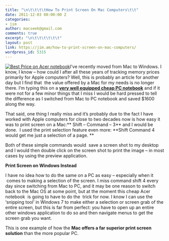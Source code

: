 ```yaml
---
title: "\n\t\t\t\tHow To Print Screen On Mac Computers\t\t"
date: 2011-12-03 00:00:00 Z
categories:
- jim
author: macseek@gmail.com
comments: true
excerpt: "\n\t\t\t\t\t\t"
layout: post
link: https://jim.am/how-to-print-screen-on-mac-computers/
wordpress_id: 5315
---
```


[![Best Price on Acer notebook](http://www.jim.am/wp-content/uploads/2011/12/Screen-Shot-2011-12-21-at-3.29.06-PM.png)](http://www.amazon.com/gp/product/B005J2JJ4C/ref=as_li_ss_tl?ie=UTF8&tag=ramseeker-20&linkCode=as2&camp=1789&creative=390957&creativeASIN=B005J2JJ4C)I’ve recently moved from Mac to Windows. I know, I know – how could I after all these years of tracking memory prices primarily for Apple computers? Well, this is probably an article for another day but I find that  the value offered by a Mac for my needs is no longer there. I’m typing this on a **[very well equipped cheap PC notebook](http://www.jim.am/wp-content/uploads/2011/12/Screen-Shot-2011-12-21-at-3.29.06-PM.png)** and if it were not for a few minor things that I miss I would be hard pressed to tell the difference as I switched from Mac to PC notebook and saved $1600 along the way.




That said, one thing I really miss and it’s probably due to the fact I have worked with Apple computers for close to two decades now is how easy it was to print screen on a Mac:** Shift – Command – 3** and I would be done.  I used the print selection feature even more: **Shift Command 4 would get me just a selection of a page. **




Both of these simple commands would  save a screen shot to my desktop and I would then double click on the screen shot to print the image – in most cases by using the preview application.




**Print Screen on Windows Instead**




I have no idea how to do the same on a PC as easy – especially when it  comes to making a selection of the screen. I miss command shift 4 every day since switching from Mac to PC, and it may be one reason to switch back to the Mac OS at some point, but at the moment this cheap Acer notebook  is going to have to do the  trick for now. I know I can use the ‘snipping tool’ in Windows 7 to make either a selection or screen grab of the entire screen, but this is far from perfect: you have to open up an entire other windows application to do so and then navigate menus to get the screen grab you want.




This is one example of how the **Mac offers a far superior print screen solution** than the more popular PC.




 


		
